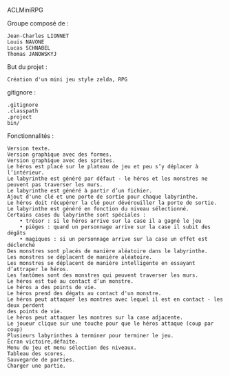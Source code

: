 
ACLMiniRPG

Groupe composé de :

    Jean-Charles LIONNET
    Louis NAVONE
    Lucas SCHNABEL
    Thomas JANOWSKYJ

But du projet :

    Création d'un mini jeu style zelda, RPG
        
gitignore : 

    .gitignore
    .classpath
    .project
    bin/

Fonctionnalités :
    
    Version texte.
    Version graphique avec des formes.
    Version graphique avec des sprites.
    Le héros est placé sur le plateau de jeu et peu s’y déplacer à l’intérieur. 
    Le labyrinthe est généré par défaut - le héros et les monstres ne peuvent pas traverser les murs.
    Le labyrinthe est généré à partir d’un fichier.
    Ajout d'une clé et une porte de sortie pour chaque labyrinthe.
    Le héros doit récupérer la clé pour dévérouiller la porte de sortie.  
    Le labyrinthe est généré en fonction du niveau sélectionné.
    Certains cases du labyrinthe sont spéciales : 
        • trésor : si le héros arrive sur la case il a gagné le jeu 
        • pièges : quand un personnage arrive sur la case il subit des dégâts  
        • magiques : si un personnage arrive sur la case un effet est déclenché  
    Des monstres sont placés de manière aléatoire dans le labyrinthe. 
    Les monstres se déplacent de manière aléatoire.
    Les monstres se déplacent de manière intelligente en essayant d’attraper le héros.
    Les fantômes sont des monstres qui peuvent traverser les murs.
    Le héros est tué au contact d’un monstre. 
    Le héros a des points de vie.
    Le héros prend des dégats au contact d'un monstre.
    Le héros peut attaquer les montres avec lequel il est en contact - les deux perdent
    des points de vie.
    Le héros peut attaquer les montres sur la case adjacente.
    Le joueur clique sur une touche pour que le héros attaque (coup par coup)
    Plusieurs labyrinthes à terminer pour terminer le jeu.
    Écran victoire,défaite.
    Menu du jeu et menu sélection des niveaux.
    Tableau des scores.
    Sauvegarde de parties.
    Charger une partie.
        